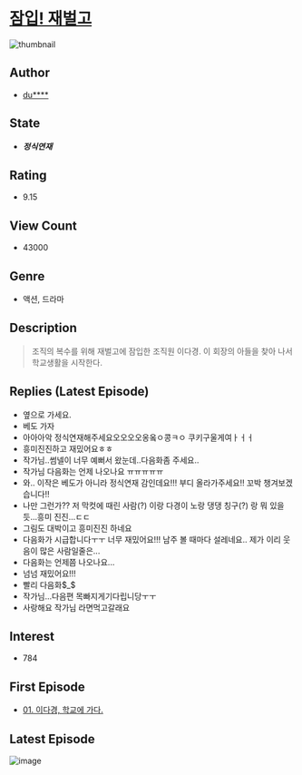 # [잠입! 재벌고](https://comic.naver.com/bestChallenge/list?titleId=785371)
![thumbnail](https://image-comic.pstatic.net/user_contents_data/challenge_comic/2021/12/02/351394/thumbnail_202x164b32b2835_689b_43ae_8671_4060f22232b5_00000812.JPEG)

## Author
- [du****](https://comic.naver.com/artistTitle?id=351394)

## State
- ***정식연재***

## Rating
- 9.15

## View Count
- 43000

## Genre
- 액션, 드라마

## Description
> 조직의 복수를 위해 재벌고에 잠입한 조직원 이다경. 이 회장의 아들을 찾아 나서 학교생활을 시작한다.

## Replies (Latest Episode)
- 옆으로 가세요.
- 베도 가자
- 아아아악 정식연재해주세요오오오오옹옼ㅇ콩ㅋㅇ 쿠키구울게여ㅏㅓㅓ
- 흥미진진하고 재밌어요ㅎㅎ
- 작가님..썸넬이 너무 예뻐서 왔눈데..다음화좀 주세요..
- 작가님 다음화는 언제 나오나요 ㅠㅠㅠㅠㅠ
- 와.. 이작은 베도가 아니라 정식연재 감인데요!!! 부디 올라가주세요!! 꼬박 챙겨보겠습니다!!
- 나만 그런가?? 저 막컷에 때린 사람(?) 이랑 다경이 노랑 댕댕 칭구(?) 랑 뭐 있을듯...흥미 진진...ㄷㄷ
- 그림도 대박이고 흥미진진 하네요
- 다음화가 시급합니다ㅜㅜ 너무 재밌어요!!! 남주 볼 때마다 설레네요.. 제가 이리 웃음이 많은 사람일줄은...
- 다음화는 언제쯤 나오나요...
- 넘넘 재밌어요!!!
- 빨리 다음화$_$
- 작가님...다음편 목빠지게기다립니당ㅜㅜ
- 사랑해요 작가님 라면먹고갈래요

## Interest
- 784

## First Episode
- [01. 이다경, 학교에 가다.](https://comic.naver.com/bestChallenge/detail?titleId=785371&no=1)

## Latest Episode
![image](https://image-comic.pstatic.net/user_contents_data/challenge_comic/2022/01/28/351394/upload_3977634154429231669.jpeg)

